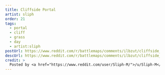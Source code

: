 ```yaml
---
title: Cliffside Portal
artist: sliph
order: 21
tags:
  - portal
  - cliff
  - grass
  - day
  - artist:sliph
postUrl: https://www.reddit.com/r/battlemaps/comments/ilbzut/cliffside_portal_30x25/
descUrl: https://www.reddit.com/r/battlemaps/comments/ilbzut/cliffside_portal_30x25/g3qxeuv/
credit: >
  Posted by <a href="https://www.reddit.com/user/Sliph-M/">/u/Sliph-M</a> to <a href="https://www.reddit.com/r/battlemaps/">/r/battlemaps</a> in Sep, 2020. <br/> Please support the artist on <a href="https://www.patreon.com/sliph">Patreon</a>, as well as follow them on <a href="https://www.instagram.com/matiasberchtart/">Instagram</a>
---
```


